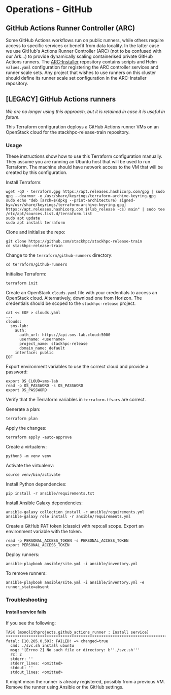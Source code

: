 # Operations - GitHub

## GitHub Actions Runner Controller (ARC)

Some GitHub Actions workflows run on public runners, while others require access to specific services or benefit from data locality.
In the latter case we use GitHub's Actions Runner Controller (ARC) (not to be confused with our Ark...) to provide dynamically scaling containerised private GitHub Actions runners.
The [ARC-Installer](https://github.com/stackhpc/ARC-Installer) repository contains scripts and Helm `values.yaml` configuration for registering the ARC controller services and runner scale sets.
Any project that wishes to use runners on this cluster should define its runner scale set configuration in the ARC-Installer repository.

## [LEGACY] GitHub Actions runners

*We are no longer using this approach, but it is retained in case it is useful in future.*

This Terraform configuration deploys a GitHub Actions runner VMs on an
OpenStack cloud for the stackhpc-release-train repository.

### Usage

These instructions show how to use this Terraform configuration
manually. They assume you are running an Ubuntu host that will be used
to run Terraform. The machine should have network access to the VM that
will be created by this configuration.

Install Terraform:

```
wget -qO - terraform.gpg https://apt.releases.hashicorp.com/gpg | sudo gpg --dearmor -o /usr/share/keyrings/terraform-archive-keyring.gpg
sudo echo "deb [arch=$(dpkg --print-architecture) signed-by=/usr/share/keyrings/terraform-archive-keyring.gpg] https://apt.releases.hashicorp.com $(lsb_release -cs) main" | sudo tee /etc/apt/sources.list.d/terraform.list
sudo apt update
sudo apt install terraform
```

Clone and initialise the repo:

```
git clone https://github.com/stackhpc/stackhpc-release-train
cd stackhpc-release-train
```

Change to the `terraform/github-runners` directory:

```
cd terraform/github-runners
```

Initialise Terraform:

```
terraform init
```

Create an OpenStack `clouds.yaml` file with your credentials to access an
OpenStack cloud. Alternatively, download one from Horizon. The
credentials should be scoped to the `stackhpc-release` project.

```
cat << EOF > clouds.yaml
---
clouds:
  sms-lab:
    auth:
      auth_url: https://api.sms-lab.cloud:5000
      username: <username>
      project_name: stackhpc-release
      domain_name: default
    interface: public
EOF
```

Export environment variables to use the correct cloud and provide a
password:

```
export OS_CLOUD=sms-lab
read -p OS_PASSWORD -s OS_PASSWORD
export OS_PASSWORD
```

Verify that the Terraform variables in `terraform.tfvars` are correct.

Generate a plan:

```
terraform plan
```

Apply the changes:

```
terraform apply -auto-approve
```

Create a virtualenv:

```
python3 -m venv venv
```

Activate the virtualenv:

```
source venv/bin/activate
```

Install Python dependencies:

```
pip install -r ansible/requirements.txt
```

Install Ansible Galaxy dependencies:

```
ansible-galaxy collection install -r ansible/requirements.yml
ansible-galaxy role install -r ansible/requirements.yml
```

Create a GitHub PAT token (classic) with repo:all scope. Export an
environment variable with the token.

```
read -p PERSONAL_ACCESS_TOKEN -s PERSONAL_ACCESS_TOKEN
export PERSONAL_ACCESS_TOKEN
```

Deploy runners:

```
ansible-playbook ansible/site.yml -i ansible/inventory.yml
```

To remove runners:

```
ansible-playbook ansible/site.yml -i ansible/inventory.yml -e runner_state=absent
```

### Troubleshooting

#### Install service fails

If you see the following:

```
TASK [monolithprojects.github_actions_runner : Install service] ********************************************************************************************************************************************
fatal: [10.205.0.50]: FAILED! => changed=true
  cmd: ./svc.sh install ubuntu
  msg: '[Errno 2] No such file or directory: b''./svc.sh'''
  rc: 2
  stderr: ''
  stderr_lines: <omitted>
  stdout: ''
  stdout_lines: <omitted>
```

It might mean the runner is already registered, possibly from a previous
VM. Remove the runner using Ansible or the GitHub settings.
